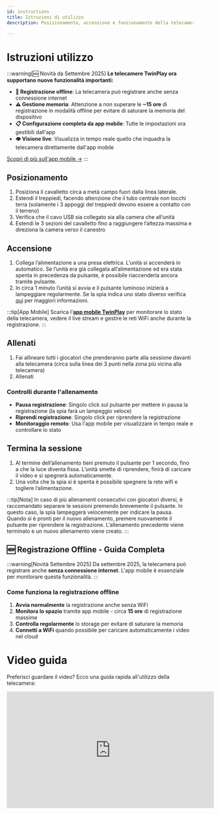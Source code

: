 ```yaml
---
id: instructions
title: Istruzioni di utilizzo
description: Posizionamento, accensione e funzionamento della telecamera.

---
```


# Istruzioni utilizzo

:::warning[🆕 Novità da Settembre 2025]
**Le telecamere TwinPlay ora supportano nuove funzionalità importanti:**

- **📱 Registrazione offline**: La telecamera può registrare anche senza connessione internet
- **⚠️ Gestione memoria**: Attenzione a non superare le **~15 ore** di registrazione in modalità offline per evitare di saturare la memoria del dispositivo
- **📋 Configurazione completa da app mobile**: Tutte le impostazioni ora gestibili dall'app
- **👁️ Visione live**: Visualizza in tempo reale quello che inquadra la telecamera direttamente dall'app mobile

[Scopri di più sull'app mobile →](./5_mobile_app.md)
:::

## Posizionamento

1. Posiziona il cavalletto circa a metà campo fuori dalla linea laterale.
2. Estendi il treppiedi, facendo attenzione che il tubo centrale non tocchi
terra (solamente i 3 appoggi del treppiedi devono essere a contatto con il
terreno)
3. Verifica che il cavo USB sia collegato sia alla camera che all’unità
4. Estendi le 3 sezioni del cavalletto fino a raggiungere l’altezza massima e
direziona la camera verso il canestro

## Accensione

1. Collega l’alimentazione a una presa elettrica. L’unità si accenderà in
automatico. Se l’unità era già collegata all’alimentazione ed era stata
spenta in precedenza da pulsante, è possibile riaccenderla ancora tramite
pulsante.
2. In circa 1 minuto l’unità si avvia e il pulsante luminoso inizierà a
lampeggiare regolarmente. Se la spia indica uno stato diverso verifica [qui](./2_beforestarting.md#stati) per maggiori informazioni.

:::tip[App Mobile]
Scarica l'[**app mobile TwinPlay**](./5_mobile_app.md) per monitorare lo stato della telecamera, vedere il live stream e gestire le reti WiFi anche durante la registrazione.
:::

## Allenati

1. Fai allineare tutti i giocatori che prenderanno parte alla sessione davanti alla telecamera (circa sulla linea dei 3 punti nella zona più vicina alla telecamera)
2. Allenati

### Controlli durante l'allenamento

- **Pausa registrazione**: Singolo click sul pulsante per mettere in pausa la registrazione (la spia farà un lampeggio veloce)
- **Riprendi registrazione**: Singolo click per riprendere la registrazione
- **Monitoraggio remoto**: Usa l'app mobile per visualizzare in tempo reale e controllare lo stato

## Termina la sessione

1. Al termine dell’allenamento tieni premuto il pulsante per 1 secondo, fino a che la
luce diventa fissa. L’unità smette di riprendere, finirà di caricare il video e
si spegnerà automaticamente.
2. Una volta che la spia si è spenta è possibile spegnere la rete wifi e togliere l’alimentazione.

:::tip[Nota]
In caso di più allenamenti consecutivi con giocatori diversi, è raccomandato separare le sessioni premendo brevemente il pulsante. In questo caso, la spia
lampeggerà velocemente per indicare la pausa. Quando si è pronti per il nuovo allenamento, premere nuovamente il pulsante per riprendere la registrazione.
L’allenamento precedente viene terminato e un nuovo allenamento viene creato.
:::

## 🆕 Registrazione Offline - Guida Completa

:::warning[Novità Settembre 2025]
Da settembre 2025, la telecamera può registrare anche **senza connessione internet**. L'app mobile è essenziale per monitorare questa funzionalità.
:::

### Come funziona la registrazione offline

1. **Avvia normalmente** la registrazione anche senza WiFi
2. **Monitora lo spazio** tramite app mobile - circa **15 ore** di registrazione massime
3. **Controlla regolarmente** lo storage per evitare di saturare la memoria
4. **Connetti a WiFi** quando possibile per caricare automaticamente i video nel cloud


# Video guida
Preferisci guardare il video? Ecco una guida rapida all'utilizzo della telecamera:
<iframe width="560" height="315" src="https://www.youtube.com/embed/09SuO-30Nlo?si=HTF-2DR2wsDSOSIS" title="YouTube video player" frameborder="0" allow="accelerometer; autoplay; clipboard-write; encrypted-media; gyroscope; picture-in-picture; web-share" referrerpolicy="strict-origin-when-cross-origin" allowfullscreen></iframe>